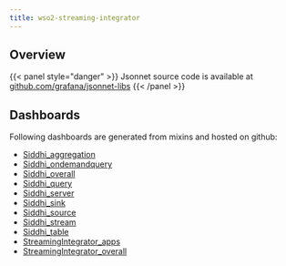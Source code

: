 ```yaml
---
title: wso2-streaming-integrator
---
```


## Overview



{{< panel style="danger" >}}
Jsonnet source code is available at [github.com/grafana/jsonnet-libs](https://github.com/grafana/jsonnet-libs/tree/master/wso2-streaming-integrator-mixin)
{{< /panel >}}

## Dashboards
Following dashboards are generated from mixins and hosted on github:


- [Siddhi_aggregation](https://github.com/monitoring-mixins/website/blob/master/assets/wso2-streaming-integrator/dashboards/Siddhi_aggregation.json)
- [Siddhi_ondemandquery](https://github.com/monitoring-mixins/website/blob/master/assets/wso2-streaming-integrator/dashboards/Siddhi_ondemandquery.json)
- [Siddhi_overall](https://github.com/monitoring-mixins/website/blob/master/assets/wso2-streaming-integrator/dashboards/Siddhi_overall.json)
- [Siddhi_query](https://github.com/monitoring-mixins/website/blob/master/assets/wso2-streaming-integrator/dashboards/Siddhi_query.json)
- [Siddhi_server](https://github.com/monitoring-mixins/website/blob/master/assets/wso2-streaming-integrator/dashboards/Siddhi_server.json)
- [Siddhi_sink](https://github.com/monitoring-mixins/website/blob/master/assets/wso2-streaming-integrator/dashboards/Siddhi_sink.json)
- [Siddhi_source](https://github.com/monitoring-mixins/website/blob/master/assets/wso2-streaming-integrator/dashboards/Siddhi_source.json)
- [Siddhi_stream](https://github.com/monitoring-mixins/website/blob/master/assets/wso2-streaming-integrator/dashboards/Siddhi_stream.json)
- [Siddhi_table](https://github.com/monitoring-mixins/website/blob/master/assets/wso2-streaming-integrator/dashboards/Siddhi_table.json)
- [StreamingIntegrator_apps](https://github.com/monitoring-mixins/website/blob/master/assets/wso2-streaming-integrator/dashboards/StreamingIntegrator_apps.json)
- [StreamingIntegrator_overall](https://github.com/monitoring-mixins/website/blob/master/assets/wso2-streaming-integrator/dashboards/StreamingIntegrator_overall.json)
